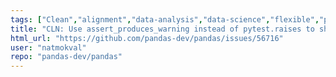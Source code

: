 ```yaml
---
tags: ["Clean","alignment","data-analysis","data-science","flexible","pandas","python"]
title: "CLN: Use assert_produces_warning instead of pytest.raises to show FutureWarning"
html_url: "https://github.com/pandas-dev/pandas/issues/56716"
user: "natmokval"
repo: "pandas-dev/pandas"
---
```


